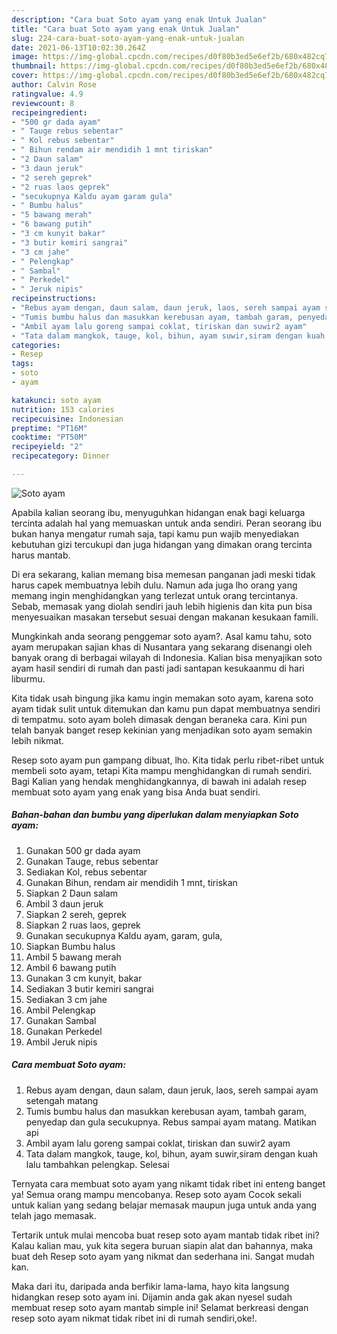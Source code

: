 ```yaml
---
description: "Cara buat Soto ayam yang enak Untuk Jualan"
title: "Cara buat Soto ayam yang enak Untuk Jualan"
slug: 224-cara-buat-soto-ayam-yang-enak-untuk-jualan
date: 2021-06-13T10:02:30.264Z
image: https://img-global.cpcdn.com/recipes/d0f80b3ed5e6ef2b/680x482cq70/soto-ayam-foto-resep-utama.jpg
thumbnail: https://img-global.cpcdn.com/recipes/d0f80b3ed5e6ef2b/680x482cq70/soto-ayam-foto-resep-utama.jpg
cover: https://img-global.cpcdn.com/recipes/d0f80b3ed5e6ef2b/680x482cq70/soto-ayam-foto-resep-utama.jpg
author: Calvin Rose
ratingvalue: 4.9
reviewcount: 8
recipeingredient:
- "500 gr dada ayam"
- " Tauge rebus sebentar"
- " Kol rebus sebentar"
- " Bihun rendam air mendidih 1 mnt tiriskan"
- "2 Daun salam"
- "3 daun jeruk"
- "2 sereh geprek"
- "2 ruas laos geprek"
- "secukupnya Kaldu ayam garam gula"
- " Bumbu halus"
- "5 bawang merah"
- "6 bawang putih"
- "3 cm kunyit bakar"
- "3 butir kemiri sangrai"
- "3 cm jahe"
- " Pelengkap"
- " Sambal"
- " Perkedel"
- " Jeruk nipis"
recipeinstructions:
- "Rebus ayam dengan, daun salam, daun jeruk, laos, sereh sampai ayam setengah matang"
- "Tumis bumbu halus dan masukkan kerebusan ayam, tambah garam, penyedap dan gula secukupnya. Rebus sampai ayam matang. Matikan api"
- "Ambil ayam lalu goreng sampai coklat, tiriskan dan suwir2 ayam"
- "Tata dalam mangkok, tauge, kol, bihun, ayam suwir,siram dengan kuah lalu tambahkan pelengkap. Selesai"
categories:
- Resep
tags:
- soto
- ayam

katakunci: soto ayam 
nutrition: 153 calories
recipecuisine: Indonesian
preptime: "PT16M"
cooktime: "PT50M"
recipeyield: "2"
recipecategory: Dinner

---
```



![Soto ayam](https://img-global.cpcdn.com/recipes/d0f80b3ed5e6ef2b/680x482cq70/soto-ayam-foto-resep-utama.jpg)

Apabila kalian seorang ibu, menyuguhkan hidangan enak bagi keluarga tercinta adalah hal yang memuaskan untuk anda sendiri. Peran seorang ibu bukan hanya mengatur rumah saja, tapi kamu pun wajib menyediakan kebutuhan gizi tercukupi dan juga hidangan yang dimakan orang tercinta harus mantab.

Di era  sekarang, kalian memang bisa memesan panganan jadi meski tidak harus capek membuatnya lebih dulu. Namun ada juga lho orang yang memang ingin menghidangkan yang terlezat untuk orang tercintanya. Sebab, memasak yang diolah sendiri jauh lebih higienis dan kita pun bisa menyesuaikan masakan tersebut sesuai dengan makanan kesukaan famili. 



Mungkinkah anda seorang penggemar soto ayam?. Asal kamu tahu, soto ayam merupakan sajian khas di Nusantara yang sekarang disenangi oleh banyak orang di berbagai wilayah di Indonesia. Kalian bisa menyajikan soto ayam hasil sendiri di rumah dan pasti jadi santapan kesukaanmu di hari liburmu.

Kita tidak usah bingung jika kamu ingin memakan soto ayam, karena soto ayam tidak sulit untuk ditemukan dan kamu pun dapat membuatnya sendiri di tempatmu. soto ayam boleh dimasak dengan beraneka cara. Kini pun telah banyak banget resep kekinian yang menjadikan soto ayam semakin lebih nikmat.

Resep soto ayam pun gampang dibuat, lho. Kita tidak perlu ribet-ribet untuk membeli soto ayam, tetapi Kita mampu menghidangkan di rumah sendiri. Bagi Kalian yang hendak menghidangkannya, di bawah ini adalah resep membuat soto ayam yang enak yang bisa Anda buat sendiri.

<!--inarticleads1-->

##### Bahan-bahan dan bumbu yang diperlukan dalam menyiapkan Soto ayam:

1. Gunakan 500 gr dada ayam
1. Gunakan  Tauge, rebus sebentar
1. Sediakan  Kol, rebus sebentar
1. Gunakan  Bihun, rendam air mendidih 1 mnt, tiriskan
1. Siapkan 2 Daun salam
1. Ambil 3 daun jeruk
1. Siapkan 2 sereh, geprek
1. Siapkan 2 ruas laos, geprek
1. Gunakan secukupnya Kaldu ayam, garam, gula,
1. Siapkan  Bumbu halus
1. Ambil 5 bawang merah
1. Ambil 6 bawang putih
1. Gunakan 3 cm kunyit, bakar
1. Sediakan 3 butir kemiri sangrai
1. Sediakan 3 cm jahe
1. Ambil  Pelengkap
1. Gunakan  Sambal
1. Gunakan  Perkedel
1. Ambil  Jeruk nipis




<!--inarticleads2-->

##### Cara membuat Soto ayam:

1. Rebus ayam dengan, daun salam, daun jeruk, laos, sereh sampai ayam setengah matang
1. Tumis bumbu halus dan masukkan kerebusan ayam, tambah garam, penyedap dan gula secukupnya. Rebus sampai ayam matang. Matikan api
1. Ambil ayam lalu goreng sampai coklat, tiriskan dan suwir2 ayam
1. Tata dalam mangkok, tauge, kol, bihun, ayam suwir,siram dengan kuah lalu tambahkan pelengkap. Selesai




Ternyata cara membuat soto ayam yang nikamt tidak ribet ini enteng banget ya! Semua orang mampu mencobanya. Resep soto ayam Cocok sekali untuk kalian yang sedang belajar memasak maupun juga untuk anda yang telah jago memasak.

Tertarik untuk mulai mencoba buat resep soto ayam mantab tidak ribet ini? Kalau kalian mau, yuk kita segera buruan siapin alat dan bahannya, maka buat deh Resep soto ayam yang nikmat dan sederhana ini. Sangat mudah kan. 

Maka dari itu, daripada anda berfikir lama-lama, hayo kita langsung hidangkan resep soto ayam ini. Dijamin anda gak akan nyesel sudah membuat resep soto ayam mantab simple ini! Selamat berkreasi dengan resep soto ayam nikmat tidak ribet ini di rumah sendiri,oke!.

